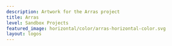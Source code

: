 ```yaml
---
description: Artwork for the Arras project
title: Arras
level: Sandbox Projects
featured_image: horizontal/color/arras-horizontal-color.svg
layout: logos
---
```

